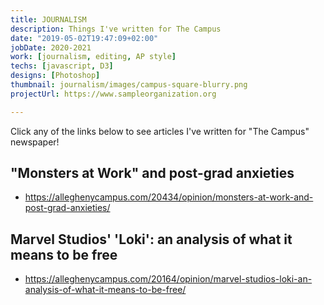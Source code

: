 ```yaml
---
title: JOURNALISM
description: Things I've written for The Campus
date: "2019-05-02T19:47:09+02:00"
jobDate: 2020-2021
work: [journalism, editing, AP style]
techs: [javascript, D3]
designs: [Photoshop]
thumbnail: journalism/images/campus-square-blurry.png
projectUrl: https://www.sampleorganization.org

---
```


Click any of the links below to see articles I've written for "The Campus" newspaper!

## "Monsters at Work" and post-grad anxieties
 - https://alleghenycampus.com/20434/opinion/monsters-at-work-and-post-grad-anxieties/

## Marvel Studios' 'Loki': an analysis of what it means to be free
  - https://alleghenycampus.com/20164/opinion/marvel-studios-loki-an-analysis-of-what-it-means-to-be-free/
